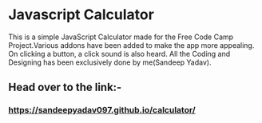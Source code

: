 # Javascript Calculator


This is a simple JavaScript Calculator made for the Free Code Camp Project.Various addons have been added to make the app more appealing. On clicking a button,  a click sound is also heard.  All the Coding and Designing has been exclusively done by me(Sandeep Yadav).



## Head over to the link:-

### https://sandeepyadav097.github.io/calculator/
